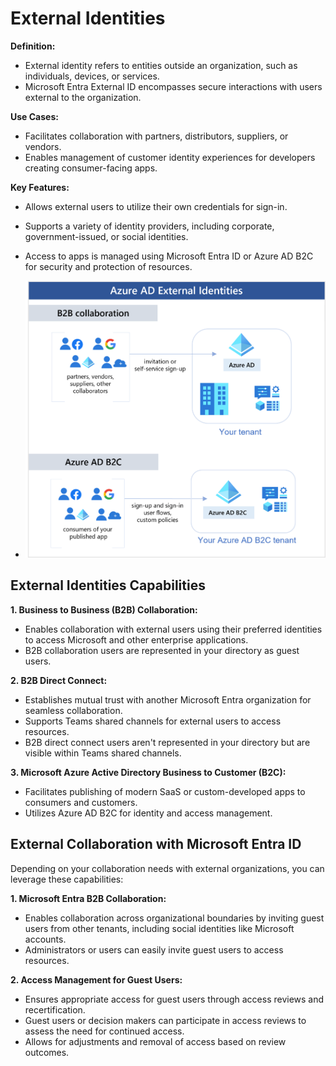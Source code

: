 # External Identities

**Definition:**
- External identity refers to entities outside an organization, such as individuals, devices, or services.
- Microsoft Entra External ID encompasses secure interactions with users external to the organization.

**Use Cases:**
- Facilitates collaboration with partners, distributors, suppliers, or vendors.
- Enables management of customer identity experiences for developers creating consumer-facing apps.

**Key Features:**
- Allows external users to utilize their own credentials for sign-in.
- Supports a variety of identity providers, including corporate, government-issued, or social identities.
- Access to apps is managed using Microsoft Entra ID or Azure AD B2C for security and protection of resources.

- ![Azure AD External Identity](image-1.png)

## External Identities Capabilities

**1. Business to Business (B2B) Collaboration:**
- Enables collaboration with external users using their preferred identities to access Microsoft and other enterprise applications.
- B2B collaboration users are represented in your directory as guest users.

**2. B2B Direct Connect:**
- Establishes mutual trust with another Microsoft Entra organization for seamless collaboration.
- Supports Teams shared channels for external users to access resources.
- B2B direct connect users aren't represented in your directory but are visible within Teams shared channels.

**3. Microsoft Azure Active Directory Business to Customer (B2C):**
- Facilitates publishing of modern SaaS or custom-developed apps to consumers and customers.
- Utilizes Azure AD B2C for identity and access management.


## External Collaboration with Microsoft Entra ID

Depending on your collaboration needs with external organizations, you can leverage these capabilities:

**1. Microsoft Entra B2B Collaboration:**
- Enables collaboration across organizational boundaries by inviting guest users from other tenants, including social identities like Microsoft accounts.
- Administrators or users can easily invite guest users to access resources.

**2. Access Management for Guest Users:**
- Ensures appropriate access for guest users through access reviews and recertification.
- Guest users or decision makers can participate in access reviews to assess the need for continued access.
- Allows for adjustments and removal of access based on review outcomes.




